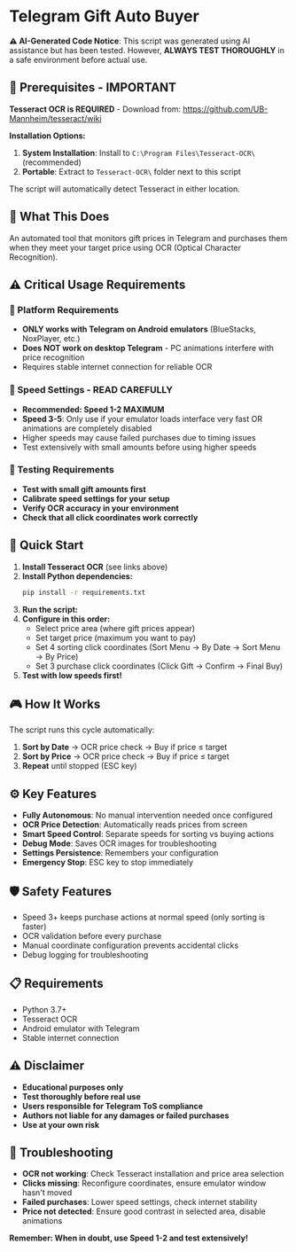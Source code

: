 # Telegram Gift Auto Buyer

**⚠️ AI-Generated Code Notice**: This script was generated using AI assistance but has been tested. However, **ALWAYS TEST THOROUGHLY** in a safe environment before actual use.

## 🔧 Prerequisites - IMPORTANT

**Tesseract OCR is REQUIRED** - Download from: https://github.com/UB-Mannheim/tesseract/wiki

**Installation Options:**
1. **System Installation**: Install to `C:\Program Files\Tesseract-OCR\` (recommended)
2. **Portable**: Extract to `Tesseract-OCR\` folder next to this script

The script will automatically detect Tesseract in either location.

## 🎯 What This Does

An automated tool that monitors gift prices in Telegram and purchases them when they meet your target price using OCR (Optical Character Recognition).

## ⚠️ Critical Usage Requirements

### 📱 Platform Requirements
- **ONLY works with Telegram on Android emulators** (BlueStacks, NoxPlayer, etc.)
- **Does NOT work on desktop Telegram** - PC animations interfere with price recognition
- Requires stable internet connection for reliable OCR

### 🚀 Speed Settings - READ CAREFULLY
- **Recommended: Speed 1-2 MAXIMUM**
- **Speed 3-5**: Only use if your emulator loads interface very fast OR animations are completely disabled
- Higher speeds may cause failed purchases due to timing issues
- Test extensively with small amounts before using higher speeds

### 🧪 Testing Requirements
- **Test with small gift amounts first**
- **Calibrate speed settings for your setup**
- **Verify OCR accuracy in your environment**
- **Check that all click coordinates work correctly**

## 🚀 Quick Start

1. **Install Tesseract OCR** (see links above)
2. **Install Python dependencies:**
   ```bash
   pip install -r requirements.txt
   ```
3. **Run the script:**
4. **Configure in this order:**
   - Select price area (where gift prices appear)
   - Set target price (maximum you want to pay)
   - Set 4 sorting click coordinates (Sort Menu → By Date → Sort Menu → By Price)
   - Set 3 purchase click coordinates (Click Gift → Confirm → Final Buy)
5. **Test with low speeds first!**

## 🎮 How It Works

The script runs this cycle automatically:

1. **Sort by Date** → OCR price check → Buy if price ≤ target
2. **Sort by Price** → OCR price check → Buy if price ≤ target  
3. **Repeat** until stopped (ESC key)

## ⚙️ Key Features

- **Fully Autonomous**: No manual intervention needed once configured
- **OCR Price Detection**: Automatically reads prices from screen
- **Smart Speed Control**: Separate speeds for sorting vs buying actions
- **Debug Mode**: Saves OCR images for troubleshooting
- **Settings Persistence**: Remembers your configuration
- **Emergency Stop**: ESC key to stop immediately

## 🛡️ Safety Features

- Speed 3+ keeps purchase actions at normal speed (only sorting is faster)
- OCR validation before every purchase
- Manual coordinate configuration prevents accidental clicks
- Debug logging for troubleshooting


## 📋 Requirements

- Python 3.7+
- Tesseract OCR
- Android emulator with Telegram
- Stable internet connection

## ⚠️ Disclaimer

- **Educational purposes only**
- **Test thoroughly before real use**
- **Users responsible for Telegram ToS compliance**
- **Authors not liable for any damages or failed purchases**
- **Use at your own risk**

## 🐛 Troubleshooting

- **OCR not working**: Check Tesseract installation and price area selection
- **Clicks missing**: Reconfigure coordinates, ensure emulator window hasn't moved
- **Failed purchases**: Lower speed settings, check internet stability
- **Price not detected**: Ensure good contrast in selected area, disable animations

**Remember: When in doubt, use Speed 1-2 and test extensively!**
